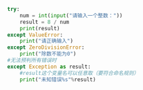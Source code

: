 
<BlogInfo id="749" title="2.捕获错误类型" author="白日梦想猿" pv=0 read_times=0 pre_cost_time=0分13秒 category="异常" tag_list="['异常']" create_time="2020.03.16 16:21:18" update_time="2020.03.16 16:55:42" />

```python
try:
    num = int(input("请输入一个整数："))
    result = 8 / num
    print(result)
except ValueError:
    print("请正确输入")
except ZeroDivisionError:
    print("除数不能为0")
#无法预判所有错误时
except Exception as result:
    #result这个变量名可以任意取（要符合命名规则）
    print("未知错误%s"%result)




```
